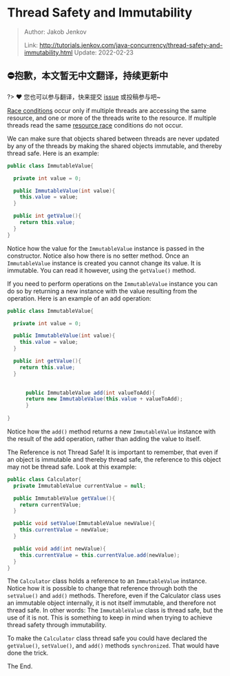 # Thread Safety and Immutability

> Author: Jakob Jenkov
>
> Link: http://tutorials.jenkov.com/java-concurrency/thread-safety-and-immutability.html  Update: 2022-02-23

## ⛔抱歉，本文暂无中文翻译，持续更新中
?> ❤️ 您也可以参与翻译，快来提交 [issue](https://github.com/senlypan/concurrent-programming-docs/issues) 或投稿参与吧~

[Race conditions](http://tutorials.jenkov.com/java-concurrency/race-conditions-and-critical-sections.html) occur only if multiple threads are accessing the same resource, and one or more of the threads write to the resource. If multiple threads read the same [resource race](http://tutorials.jenkov.com/java-concurrency/race-conditions-and-critical-sections.html) conditions do not occur.

We can make sure that objects shared between threads are never updated by any of the threads by making the shared objects immutable, and thereby thread safe. Here is an example:

```java
public class ImmutableValue{

  private int value = 0;

  public ImmutableValue(int value){
    this.value = value;
  }

  public int getValue(){
    return this.value;
  }
}
```

Notice how the value for the `ImmutableValue` instance is passed in the constructor. Notice also how there is no setter method. Once an `ImmutableValue` instance is created you cannot change its value. It is immutable. You can read it however, using the `getValue()` method.

If you need to perform operations on the `ImmutableValue` instance you can do so by returning a new instance with the value resulting from the operation. Here is an example of an add operation:

```java
public class ImmutableValue{

  private int value = 0;

  public ImmutableValue(int value){
    this.value = value;
  }

  public int getValue(){
    return this.value;
  }

  
      public ImmutableValue add(int valueToAdd){
      return new ImmutableValue(this.value + valueToAdd);
      }
  
}
```

Notice how the `add()` method returns a new `ImmutableValue` instance with the result of the add operation, rather than adding the value to itself.

The Reference is not Thread Safe!
It is important to remember, that even if an object is immutable and thereby thread safe, the reference to this object may not be thread safe. Look at this example:

```java
public class Calculator{
  private ImmutableValue currentValue = null;

  public ImmutableValue getValue(){
    return currentValue;
  }

  public void setValue(ImmutableValue newValue){
    this.currentValue = newValue;
  }

  public void add(int newValue){
    this.currentValue = this.currentValue.add(newValue);
  }
}
```

The `Calculator` class holds a reference to an `ImmutableValue` instance. Notice how it is possible to change that reference through both the `setValue()` and `add()` methods. Therefore, even if the Calculator class uses an immutable object internally, it is not itself immutable, and therefore not thread safe. In other words: The `ImmutableValue` class is thread safe, but the use of it is not. This is something to keep in mind when trying to achieve thread safety through immutability.

To make the `Calculator` class thread safe you could have declared the `getValue()`, `setValue()`, and `add()` methods `synchronized`. That would have done the trick.

The End.